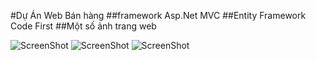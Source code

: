 ﻿#Dự Án Web Bán hàng 
##framework Asp.Net MVC
##Entity Framework Code First
##Một số ảnh trang web

![ScreenShot](https://raw.github.com/{quochiep-1910}/{Web_MVC}/{developer}/{https://github.com/quochiep-1910/Web_MVC/blob/developer/Web_ASPMVC/assets/anhweb/1.PNG})
![ScreenShot](https://raw.github.com/{quochiep-1910}/{Web_MVC}/{developer}/{https://github.com/quochiep-1910/Web_MVC/blob/developer/Web_ASPMVC/assets/anhweb/2.PNG})
![ScreenShot](https://raw.github.com/{quochiep-1910}/{Web_MVC}/{developer}/{https://github.com/quochiep-1910/Web_MVC/blob/developer/Web_ASPMVC/assets/anhweb/3.PNG})

